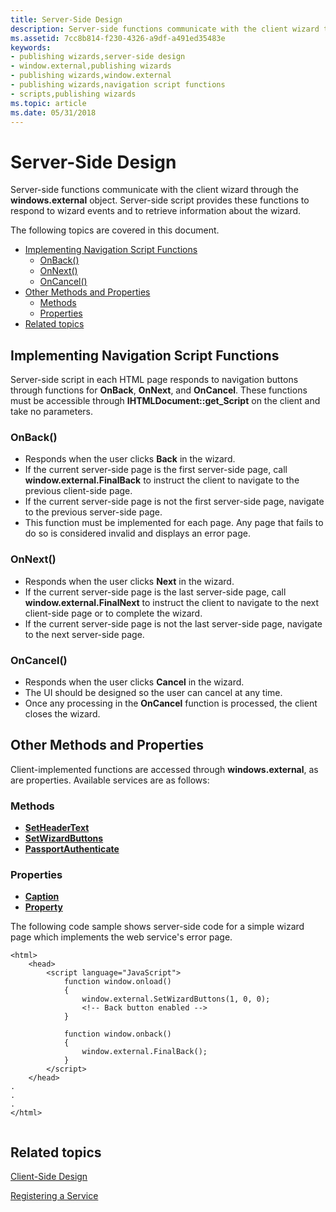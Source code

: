 ```yaml
---
title: Server-Side Design
description: Server-side functions communicate with the client wizard through the windows.external object. Server-side script provides these functions to respond to wizard events and to retrieve information about the wizard.
ms.assetid: 7cc8b814-f230-4326-a9df-a491ed35483e
keywords:
- publishing wizards,server-side design
- window.external,publishing wizards
- publishing wizards,window.external
- publishing wizards,navigation script functions
- scripts,publishing wizards
ms.topic: article
ms.date: 05/31/2018
---
```


# Server-Side Design

Server-side functions communicate with the client wizard through the **windows.external** object. Server-side script provides these functions to respond to wizard events and to retrieve information about the wizard.

The following topics are covered in this document.

-   [Implementing Navigation Script Functions](#implementing-navigation-script-functions)
    -   [OnBack()](#onback)
    -   [OnNext()](#onnext)
    -   [OnCancel()](#oncancel)
-   [Other Methods and Properties](#other-methods-and-properties)
    -   [Methods](#methods)
    -   [Properties](#properties)
-   [Related topics](#related-topics)

## Implementing Navigation Script Functions

Server-side script in each HTML page responds to navigation buttons through functions for **OnBack**, **OnNext**, and **OnCancel**. These functions must be accessible through **IHTMLDocument::get\_Script** on the client and take no parameters.

### OnBack()

-   Responds when the user clicks **Back** in the wizard.
-   If the current server-side page is the first server-side page, call **window.external.FinalBack** to instruct the client to navigate to the previous client-side page.
-   If the current server-side page is not the first server-side page, navigate to the previous server-side page.
-   This function must be implemented for each page. Any page that fails to do so is considered invalid and displays an error page.

### OnNext()

-   Responds when the user clicks **Next** in the wizard.
-   If the current server-side page is the last server-side page, call **window.external.FinalNext** to instruct the client to navigate to the next client-side page or to complete the wizard.
-   If the current server-side page is not the last server-side page, navigate to the next server-side page.

### OnCancel()

-   Responds when the user clicks **Cancel** in the wizard.
-   The UI should be designed so the user can cancel at any time.
-   Once any processing in the **OnCancel** function is processed, the client closes the wizard.

## Other Methods and Properties

Client-implemented functions are accessed through **windows.external**, as are properties. Available services are as follows:

### Methods

-   [**SetHeaderText**](https://docs.microsoft.com/windows/desktop/shell/iwebwizardhost-setheadertext)
-   [**SetWizardButtons**](https://docs.microsoft.com/windows/desktop/shell/iwebwizardhost-setwizardbuttons)
-   [**PassportAuthenticate**](https://docs.microsoft.com/windows/desktop/shell/inewwdevents-passportauthenticate)

### Properties

-   [**Caption**](https://docs.microsoft.com/previous-versions/windows/desktop/legacy/bb774352(v=vs.85))
-   [**Property**](https://docs.microsoft.com/windows/desktop/shell/iwebwizardhost-property)

The following code sample shows server-side code for a simple wizard page which implements the web service's error page.


```
<html>
    <head>
        <script language="JavaScript">
            function window.onload()
            {
                window.external.SetWizardButtons(1, 0, 0);    
                <!-- Back button enabled -->
            }

            function window.onback()
            {
                window.external.FinalBack();
            }
        </script>
    </head>
.
.
.
</html>
                    
```



## Related topics

<dl> <dt>

[Client-Side Design](pubwiz-client.md)
</dt> <dt>

[Registering a Service](pubwiz-reg.md)
</dt> </dl>

 

 




